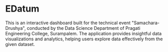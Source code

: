 # EDatum
This is an interactive dashboard built for the technical event "Samachara-Drushya", conducted by the Data Science Department of Pragati Engineering College, Surampalem. The application provides insightful data visualizations and analytics, helping users explore data effectively from the given dataset.
